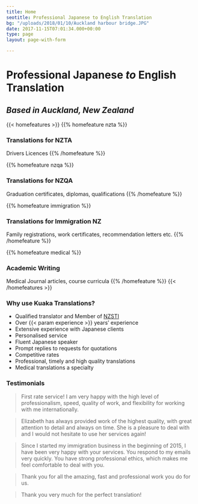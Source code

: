 ```yaml
---
title: Home
seotitle: Professional Japanese to English Translation
bg: "/uploads/2018/01/10/Auckland harbour bridge.JPG"
date: 2017-11-15T07:01:34.000+00:00
type: page
layout: page-with-form

---
```

# Professional Japanese _to_ English Translation

## _Based in Auckland, New Zealand_

{{< homefeatures >}} {{% homefeature nzta %}}

### Translations for NZTA

Drivers Licences
{{% /homefeature %}}

{{% homefeature nzqa %}}

### Translations for NZQA

Graduation certificates, diplomas, qualifications
{{% /homefeature %}}

{{% homefeature immigration %}}

### Translations for Immigration NZ

Family registrations, work certificates, recommendation letters etc. {{% /homefeature %}}

{{% homefeature medical %}}

### Academic Writing

Medical Journal articles, course curricula {{% /homefeature %}} {{< /homefeatures >}}

### Why use Kuaka Translations?

* Qualified translator and Member of [NZSTI](https://www.nzsti.org/)
* Over {{< param experience >}} years’ experience
* Extensive experience with Japanese clients
* Personalised service
* Fluent Japanese speaker
* Prompt replies to requests for quotations
* Competitive rates
* Professional, timely and high quality translations
* Medical translations a specialty

### Testimonials

> First rate service! I am very happy with the high level of professionalism, speed, quality of work, and flexibility for working with me internationally.

> Elizabeth has always provided work of the highest quality, with great attention to detail and always on time. She is a pleasure to deal with and I would not hesitate to use her services again!

> Since I started my immigration business in the beginning of 2015, I have been very happy with your services. You respond to my emails very quickly. You have strong professional ethics, which makes me feel comfortable to deal with you.

> Thank you for all the amazing, fast and professional work you do for us.

> Thank you very much for the perfect translation! 
